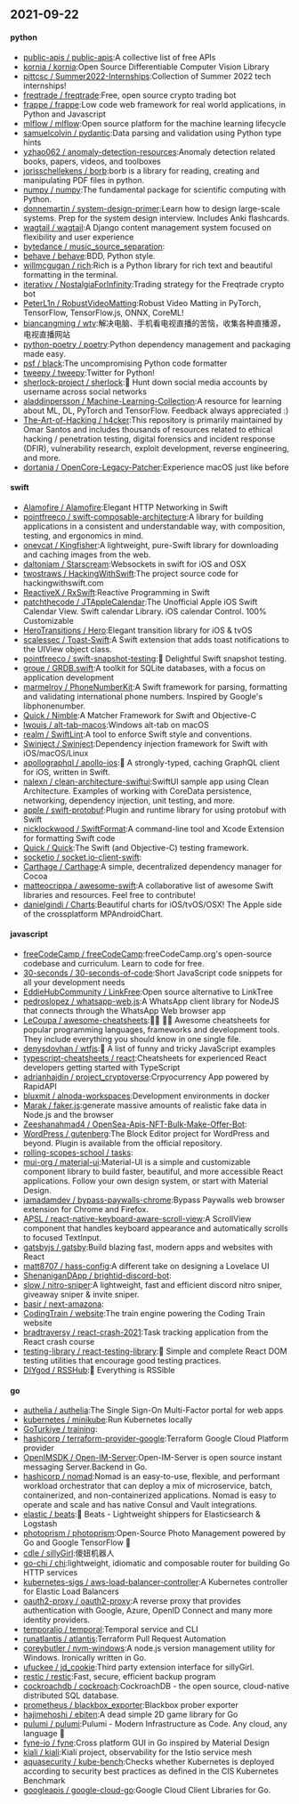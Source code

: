 ## 2021-09-22

#### python
* [public-apis / public-apis](https://github.com/public-apis/public-apis):A collective list of free APIs
* [kornia / kornia](https://github.com/kornia/kornia):Open Source Differentiable Computer Vision Library
* [pittcsc / Summer2022-Internships](https://github.com/pittcsc/Summer2022-Internships):Collection of Summer 2022 tech internships!
* [freqtrade / freqtrade](https://github.com/freqtrade/freqtrade):Free, open source crypto trading bot
* [frappe / frappe](https://github.com/frappe/frappe):Low code web framework for real world applications, in Python and Javascript
* [mlflow / mlflow](https://github.com/mlflow/mlflow):Open source platform for the machine learning lifecycle
* [samuelcolvin / pydantic](https://github.com/samuelcolvin/pydantic):Data parsing and validation using Python type hints
* [yzhao062 / anomaly-detection-resources](https://github.com/yzhao062/anomaly-detection-resources):Anomaly detection related books, papers, videos, and toolboxes
* [jorisschellekens / borb](https://github.com/jorisschellekens/borb):borb is a library for reading, creating and manipulating PDF files in python.
* [numpy / numpy](https://github.com/numpy/numpy):The fundamental package for scientific computing with Python.
* [donnemartin / system-design-primer](https://github.com/donnemartin/system-design-primer):Learn how to design large-scale systems. Prep for the system design interview. Includes Anki flashcards.
* [wagtail / wagtail](https://github.com/wagtail/wagtail):A Django content management system focused on flexibility and user experience
* [bytedance / music_source_separation](https://github.com/bytedance/music_source_separation):
* [behave / behave](https://github.com/behave/behave):BDD, Python style.
* [willmcgugan / rich](https://github.com/willmcgugan/rich):Rich is a Python library for rich text and beautiful formatting in the terminal.
* [iterativv / NostalgiaForInfinity](https://github.com/iterativv/NostalgiaForInfinity):Trading strategy for the Freqtrade crypto bot
* [PeterL1n / RobustVideoMatting](https://github.com/PeterL1n/RobustVideoMatting):Robust Video Matting in PyTorch, TensorFlow, TensorFlow.js, ONNX, CoreML!
* [biancangming / wtv](https://github.com/biancangming/wtv):解决电脑、手机看电视直播的苦恼，收集各种直播源，电视直播网站
* [python-poetry / poetry](https://github.com/python-poetry/poetry):Python dependency management and packaging made easy.
* [psf / black](https://github.com/psf/black):The uncompromising Python code formatter
* [tweepy / tweepy](https://github.com/tweepy/tweepy):Twitter for Python!
* [sherlock-project / sherlock](https://github.com/sherlock-project/sherlock):🔎
Hunt down social media accounts by username across social networks
* [aladdinpersson / Machine-Learning-Collection](https://github.com/aladdinpersson/Machine-Learning-Collection):A resource for learning about ML, DL, PyTorch and TensorFlow. Feedback always appreciated :)
* [The-Art-of-Hacking / h4cker](https://github.com/The-Art-of-Hacking/h4cker):This repository is primarily maintained by Omar Santos and includes thousands of resources related to ethical hacking / penetration testing, digital forensics and incident response (DFIR), vulnerability research, exploit development, reverse engineering, and more.
* [dortania / OpenCore-Legacy-Patcher](https://github.com/dortania/OpenCore-Legacy-Patcher):Experience macOS just like before

#### swift
* [Alamofire / Alamofire](https://github.com/Alamofire/Alamofire):Elegant HTTP Networking in Swift
* [pointfreeco / swift-composable-architecture](https://github.com/pointfreeco/swift-composable-architecture):A library for building applications in a consistent and understandable way, with composition, testing, and ergonomics in mind.
* [onevcat / Kingfisher](https://github.com/onevcat/Kingfisher):A lightweight, pure-Swift library for downloading and caching images from the web.
* [daltoniam / Starscream](https://github.com/daltoniam/Starscream):Websockets in swift for iOS and OSX
* [twostraws / HackingWithSwift](https://github.com/twostraws/HackingWithSwift):The project source code for hackingwithswift.com
* [ReactiveX / RxSwift](https://github.com/ReactiveX/RxSwift):Reactive Programming in Swift
* [patchthecode / JTAppleCalendar](https://github.com/patchthecode/JTAppleCalendar):The Unofficial Apple iOS Swift Calendar View. Swift calendar Library. iOS calendar Control. 100% Customizable
* [HeroTransitions / Hero](https://github.com/HeroTransitions/Hero):Elegant transition library for iOS & tvOS
* [scalessec / Toast-Swift](https://github.com/scalessec/Toast-Swift):A Swift extension that adds toast notifications to the UIView object class.
* [pointfreeco / swift-snapshot-testing](https://github.com/pointfreeco/swift-snapshot-testing):📸
Delightful Swift snapshot testing.
* [groue / GRDB.swift](https://github.com/groue/GRDB.swift):A toolkit for SQLite databases, with a focus on application development
* [marmelroy / PhoneNumberKit](https://github.com/marmelroy/PhoneNumberKit):A Swift framework for parsing, formatting and validating international phone numbers. Inspired by Google's libphonenumber.
* [Quick / Nimble](https://github.com/Quick/Nimble):A Matcher Framework for Swift and Objective-C
* [lwouis / alt-tab-macos](https://github.com/lwouis/alt-tab-macos):Windows alt-tab on macOS
* [realm / SwiftLint](https://github.com/realm/SwiftLint):A tool to enforce Swift style and conventions.
* [Swinject / Swinject](https://github.com/Swinject/Swinject):Dependency injection framework for Swift with iOS/macOS/Linux
* [apollographql / apollo-ios](https://github.com/apollographql/apollo-ios):📱
A strongly-typed, caching GraphQL client for iOS, written in Swift.
* [nalexn / clean-architecture-swiftui](https://github.com/nalexn/clean-architecture-swiftui):SwiftUI sample app using Clean Architecture. Examples of working with CoreData persistence, networking, dependency injection, unit testing, and more.
* [apple / swift-protobuf](https://github.com/apple/swift-protobuf):Plugin and runtime library for using protobuf with Swift
* [nicklockwood / SwiftFormat](https://github.com/nicklockwood/SwiftFormat):A command-line tool and Xcode Extension for formatting Swift code
* [Quick / Quick](https://github.com/Quick/Quick):The Swift (and Objective-C) testing framework.
* [socketio / socket.io-client-swift](https://github.com/socketio/socket.io-client-swift):
* [Carthage / Carthage](https://github.com/Carthage/Carthage):A simple, decentralized dependency manager for Cocoa
* [matteocrippa / awesome-swift](https://github.com/matteocrippa/awesome-swift):A collaborative list of awesome Swift libraries and resources. Feel free to contribute!
* [danielgindi / Charts](https://github.com/danielgindi/Charts):Beautiful charts for iOS/tvOS/OSX! The Apple side of the crossplatform MPAndroidChart.

#### javascript
* [freeCodeCamp / freeCodeCamp](https://github.com/freeCodeCamp/freeCodeCamp):freeCodeCamp.org's open-source codebase and curriculum. Learn to code for free.
* [30-seconds / 30-seconds-of-code](https://github.com/30-seconds/30-seconds-of-code):Short JavaScript code snippets for all your development needs
* [EddieHubCommunity / LinkFree](https://github.com/EddieHubCommunity/LinkFree):Open source alternative to LinkTree
* [pedroslopez / whatsapp-web.js](https://github.com/pedroslopez/whatsapp-web.js):A WhatsApp client library for NodeJS that connects through the WhatsApp Web browser app
* [LeCoupa / awesome-cheatsheets](https://github.com/LeCoupa/awesome-cheatsheets):👩‍💻
👨‍💻
Awesome cheatsheets for popular programming languages, frameworks and development tools. They include everything you should know in one single file.
* [denysdovhan / wtfjs](https://github.com/denysdovhan/wtfjs):🤪
A list of funny and tricky JavaScript examples
* [typescript-cheatsheets / react](https://github.com/typescript-cheatsheets/react):Cheatsheets for experienced React developers getting started with TypeScript
* [adrianhajdin / project_cryptoverse](https://github.com/adrianhajdin/project_cryptoverse):Crpyocurrency App powered by RapidAPI
* [bluxmit / alnoda-workspaces](https://github.com/bluxmit/alnoda-workspaces):Development environments in docker
* [Marak / faker.js](https://github.com/Marak/faker.js):generate massive amounts of realistic fake data in Node.js and the browser
* [Zeeshanahmad4 / OpenSea-Apis-NFT-Bulk-Make-Offer-Bot](https://github.com/Zeeshanahmad4/OpenSea-Apis-NFT-Bulk-Make-Offer-Bot):
* [WordPress / gutenberg](https://github.com/WordPress/gutenberg):The Block Editor project for WordPress and beyond. Plugin is available from the official repository.
* [rolling-scopes-school / tasks](https://github.com/rolling-scopes-school/tasks):
* [mui-org / material-ui](https://github.com/mui-org/material-ui):Material-UI is a simple and customizable component library to build faster, beautiful, and more accessible React applications. Follow your own design system, or start with Material Design.
* [iamadamdev / bypass-paywalls-chrome](https://github.com/iamadamdev/bypass-paywalls-chrome):Bypass Paywalls web browser extension for Chrome and Firefox.
* [APSL / react-native-keyboard-aware-scroll-view](https://github.com/APSL/react-native-keyboard-aware-scroll-view):A ScrollView component that handles keyboard appearance and automatically scrolls to focused TextInput.
* [gatsbyjs / gatsby](https://github.com/gatsbyjs/gatsby):Build blazing fast, modern apps and websites with React
* [matt8707 / hass-config](https://github.com/matt8707/hass-config):A different take on designing a Lovelace UI
* [ShenaniganDApp / brightid-discord-bot](https://github.com/ShenaniganDApp/brightid-discord-bot):
* [slow / nitro-sniper](https://github.com/slow/nitro-sniper):A lightweight, fast and efficient discord nitro sniper, giveaway sniper & invite sniper.
* [basir / next-amazona](https://github.com/basir/next-amazona):
* [CodingTrain / website](https://github.com/CodingTrain/website):The train engine powering the Coding Train website
* [bradtraversy / react-crash-2021](https://github.com/bradtraversy/react-crash-2021):Task tracking application from the React crash course
* [testing-library / react-testing-library](https://github.com/testing-library/react-testing-library):🐐
Simple and complete React DOM testing utilities that encourage good testing practices.
* [DIYgod / RSSHub](https://github.com/DIYgod/RSSHub):🍰
Everything is RSSible

#### go
* [authelia / authelia](https://github.com/authelia/authelia):The Single Sign-On Multi-Factor portal for web apps
* [kubernetes / minikube](https://github.com/kubernetes/minikube):Run Kubernetes locally
* [GoTurkiye / training](https://github.com/GoTurkiye/training):
* [hashicorp / terraform-provider-google](https://github.com/hashicorp/terraform-provider-google):Terraform Google Cloud Platform provider
* [OpenIMSDK / Open-IM-Server](https://github.com/OpenIMSDK/Open-IM-Server):Open-IM-Server is open source instant messaging Server.Backend in Go.
* [hashicorp / nomad](https://github.com/hashicorp/nomad):Nomad is an easy-to-use, flexible, and performant workload orchestrator that can deploy a mix of microservice, batch, containerized, and non-containerized applications. Nomad is easy to operate and scale and has native Consul and Vault integrations.
* [elastic / beats](https://github.com/elastic/beats):🐠
Beats - Lightweight shippers for Elasticsearch & Logstash
* [photoprism / photoprism](https://github.com/photoprism/photoprism):Open-Source Photo Management powered by Go and Google TensorFlow
🌈
* [cdle / sillyGirl](https://github.com/cdle/sillyGirl):傻妞机器人
* [go-chi / chi](https://github.com/go-chi/chi):lightweight, idiomatic and composable router for building Go HTTP services
* [kubernetes-sigs / aws-load-balancer-controller](https://github.com/kubernetes-sigs/aws-load-balancer-controller):A Kubernetes controller for Elastic Load Balancers
* [oauth2-proxy / oauth2-proxy](https://github.com/oauth2-proxy/oauth2-proxy):A reverse proxy that provides authentication with Google, Azure, OpenID Connect and many more identity providers.
* [temporalio / temporal](https://github.com/temporalio/temporal):Temporal service and CLI
* [runatlantis / atlantis](https://github.com/runatlantis/atlantis):Terraform Pull Request Automation
* [coreybutler / nvm-windows](https://github.com/coreybutler/nvm-windows):A node.js version management utility for Windows. Ironically written in Go.
* [ufuckee / jd_cookie](https://github.com/ufuckee/jd_cookie):Third party extension interface for sillyGirl.
* [restic / restic](https://github.com/restic/restic):Fast, secure, efficient backup program
* [cockroachdb / cockroach](https://github.com/cockroachdb/cockroach):CockroachDB - the open source, cloud-native distributed SQL database.
* [prometheus / blackbox_exporter](https://github.com/prometheus/blackbox_exporter):Blackbox prober exporter
* [hajimehoshi / ebiten](https://github.com/hajimehoshi/ebiten):A dead simple 2D game library for Go
* [pulumi / pulumi](https://github.com/pulumi/pulumi):Pulumi - Modern Infrastructure as Code. Any cloud, any language
🚀
* [fyne-io / fyne](https://github.com/fyne-io/fyne):Cross platform GUI in Go inspired by Material Design
* [kiali / kiali](https://github.com/kiali/kiali):Kiali project, observability for the Istio service mesh
* [aquasecurity / kube-bench](https://github.com/aquasecurity/kube-bench):Checks whether Kubernetes is deployed according to security best practices as defined in the CIS Kubernetes Benchmark
* [googleapis / google-cloud-go](https://github.com/googleapis/google-cloud-go):Google Cloud Client Libraries for Go.
